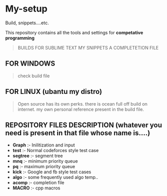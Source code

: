 # My-setup 
Build, snippets....etc.

This repository contains all the tools and settings for __competative programming__
> BUILDS FOR SUBLIME TEXT 
> MY SNIPPETS
> A COMPLETETION FILE


## FOR WINDOWS 
> check build file

## FOR LINUX (ubantu my distro) 
> Open source has its own perks. there is ocean full off build on internet.
my own personal reference present in the build file. 

## REPOSITORY FILES DESCRIPTION (whatever you need is present in that file whose name is....)
- __Graph__  :- Inilitization and input
- __test__   :- Normal codeforces style test case
- __segtree__ :- segment tree
- __mnq__     :- minimum priority queue
- __pq__      :- maximum priority queue
- __kick__    :- Google and fb style test cases
- __algo__    :- some frequently used algo temp..
- __acomp__   :- completion file 
- __MACRO__   :- cpp macros
